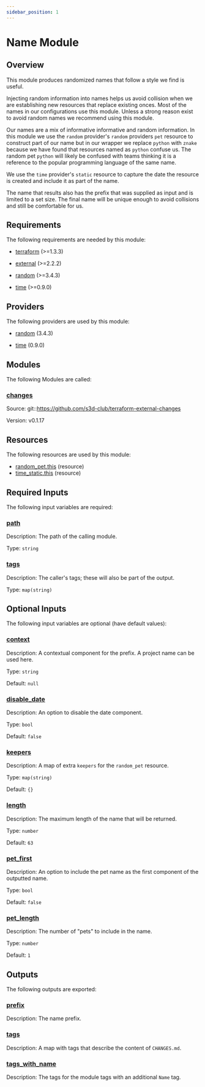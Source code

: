 ```yaml
---
sidebar_position: 1
---
```


# Name Module

## Overview
This module produces randomized names that follow a style we find is useful.

Injecting random information into names helps us avoid collision when we are
establishing new resources that replace existing onces. Most of the names in our
configurations use this module. Unless a strong reason exist to avoid random
names we recommend using this module.

Our names are a mix of informative informative and random information. In this
module we use the `random` provider's `random` providers `pet` resource to
construct part of our name but in our wrapper we replace `python` with `znake`
because we have found that resources named as `python` confuse us. The random
pet `python` will likely be confused with teams thinking it is a reference to
the popular programming language of the same name.

We use the `time` provider's `static` resource to capture the date the resource
is created and include it as part of the name.

The name that results also has the prefix that was supplied as input and is
limited to a set size. The final name will be unique enough to avoid collisions
and still be comfortable for us.

[chge]: ./CHANGES.md
[code]: ./CODE-OF-CONDUCT.md
[cont]: ./CONTRIBUTING.md
[lice]: ./LICENSE.md

## Requirements

The following requirements are needed by this module:

- <a name="requirement_terraform"></a> [terraform](#requirement\_terraform) (>=1.3.3)

- <a name="requirement_external"></a> [external](#requirement\_external) (>=2.2.2)

- <a name="requirement_random"></a> [random](#requirement\_random) (>=3.4.3)

- <a name="requirement_time"></a> [time](#requirement\_time) (>=0.9.0)

## Providers

The following providers are used by this module:

- <a name="provider_random"></a> [random](#provider\_random) (3.4.3)

- <a name="provider_time"></a> [time](#provider\_time) (0.9.0)

## Modules

The following Modules are called:

### <a name="module_changes"></a> [changes](#module\_changes)

Source: git::https://github.com/s3d-club/terraform-external-changes

Version: v0.1.17

## Resources

The following resources are used by this module:

- [random_pet.this](https://registry.terraform.io/providers/hashicorp/random/latest/docs/resources/pet) (resource)
- [time_static.this](https://registry.terraform.io/providers/hashicorp/time/latest/docs/resources/static) (resource)

## Required Inputs

The following input variables are required:

### <a name="input_path"></a> [path](#input\_path)

Description: The path of the calling module.

Type: `string`

### <a name="input_tags"></a> [tags](#input\_tags)

Description: The caller's tags; these will also be part of the output.

Type: `map(string)`

## Optional Inputs

The following input variables are optional (have default values):

### <a name="input_context"></a> [context](#input\_context)

Description: A contextual component for the prefix. A project name can be used here.

Type: `string`

Default: `null`

### <a name="input_disable_date"></a> [disable\_date](#input\_disable\_date)

Description: An option to disable the date component.

Type: `bool`

Default: `false`

### <a name="input_keepers"></a> [keepers](#input\_keepers)

Description: A map of extra `keepers` for the `random_pet` resource.

Type: `map(string)`

Default: `{}`

### <a name="input_length"></a> [length](#input\_length)

Description: The maximum length of the name that will be returned.

Type: `number`

Default: `63`

### <a name="input_pet_first"></a> [pet\_first](#input\_pet\_first)

Description: An option to include the pet name as the first component of the outputted name.

Type: `bool`

Default: `false`

### <a name="input_pet_length"></a> [pet\_length](#input\_pet\_length)

Description: The number of "pets" to include in the name.

Type: `number`

Default: `1`

## Outputs

The following outputs are exported:

### <a name="output_prefix"></a> [prefix](#output\_prefix)

Description: The name prefix.

### <a name="output_tags"></a> [tags](#output\_tags)

Description: A map with tags that describe the content of `CHANGES.md`.

### <a name="output_tags_with_name"></a> [tags\_with\_name](#output\_tags\_with\_name)

Description: The tags for the module tags with an additional `Name` tag.

